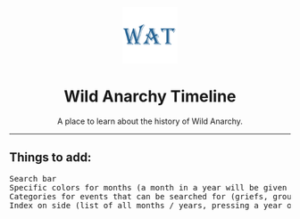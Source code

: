 <div align="center">
  <!-- Logo and Title -->
  <img src="WAT.png" alt="logo" width="20%"/>
  <h1>Wild Anarchy Timeline</a></h1>
  <p>A place to learn about the history of Wild Anarchy.</p>
</div>

<hr />

<h2>Things to add:</h2>
<pre>
Search bar
Specific colors for months (a month in a year will be given a random color)
Categories for events that can be searched for (griefs, group creations, server updates, etc)
Index on side (list of all months / years, pressing a year or month will take you to that category)
</pre>